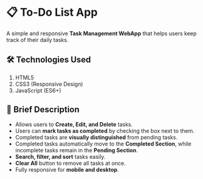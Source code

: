 # 📋 To-Do List App
A simple and responsive **Task Management WebApp** that helps users keep track of their daily tasks.

## 🛠 Technologies Used
1. HTML5  
2. CSS3 (Responsive Design)  
3. JavaScript (ES6+)  

## 📄 Brief Description
- Allows users to **Create, Edit, and Delete** tasks.  
- Users can **mark tasks as completed** by checking the box next to them.  
- Completed tasks are **visually distinguished** from pending tasks.  
- Completed tasks automatically move to the **Completed Section**, while incomplete tasks remain in the **Pending Section**.  
- **Search, filter, and sort** tasks easily.  
- **Clear All** button to remove all tasks at once.  
- Fully responsive for **mobile and desktop**.
